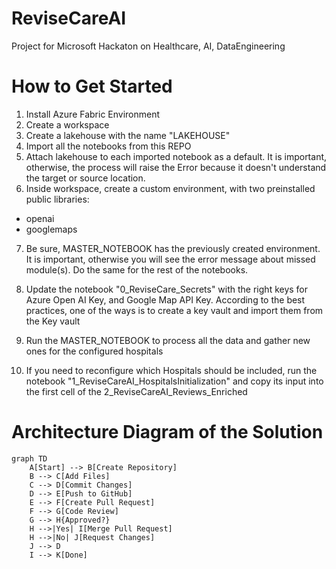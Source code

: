 # ReviseCareAI
Project for Microsoft Hackaton on Healthcare, AI, DataEngineering


# How to Get Started
1) Install Azure Fabric Environment
2) Create a workspace
3) Create a lakehouse with the name "LAKEHOUSE"
4) Import all the notebooks from this REPO
5) Attach lakehouse to each imported notebook as a default. It is important, otherwise, the process will raise the Error because it doesn't understand the target or source location.
6) Inside workspace, create a custom environment, with two preinstalled public libraries:
- openai
- googlemaps
7) Be sure, MASTER_NOTEBOOK has the previously created environment. It is important, otherwise you will see the error message about missed module(s). Do the same for the rest of the notebooks.
8) Update the notebook "0_ReviseCare_Secrets" with the right keys for Azure Open AI Key, and Google Map API Key. According to the best practices, one of the ways is to create a key vault and import them from the Key vault
9) Run the MASTER_NOTEBOOK to process all the data and gather new ones for the configured hospitals

10) If you need to reconfigure which Hospitals should be included, run the notebook "1_ReviseCareAI_HospitalsInitialization" and copy its input into the first cell of the 2_ReviseCareAI_Reviews_Enriched

# Architecture Diagram of the Solution
```mermaid
graph TD
    A[Start] --> B[Create Repository]
    B --> C[Add Files]
    C --> D[Commit Changes]
    D --> E[Push to GitHub]
    E --> F[Create Pull Request]
    F --> G[Code Review]
    G --> H{Approved?}
    H -->|Yes| I[Merge Pull Request]
    H -->|No| J[Request Changes]
    J --> D
    I --> K[Done]
```
